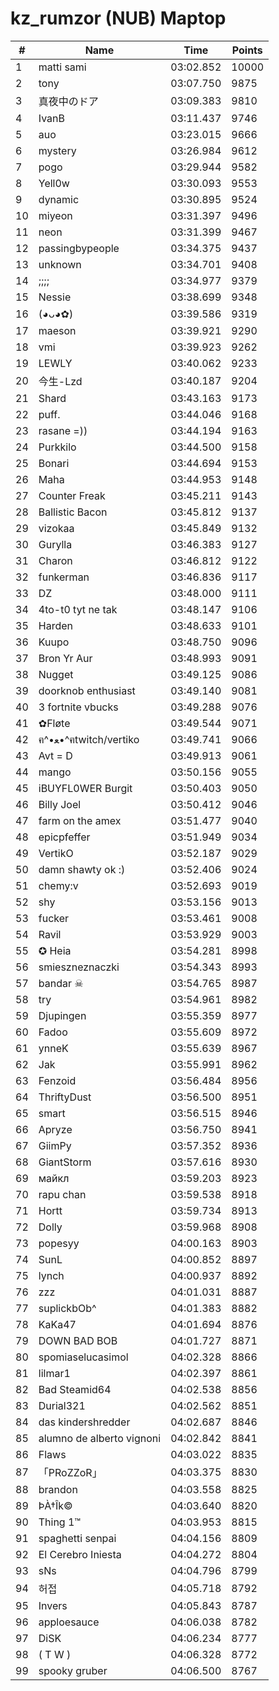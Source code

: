 # kz_rumzor (NUB) Maptop

|  # | Name | Time | Points |
|-------------- | -------------- | -------------- | -------------- | 
| 1 | matti sami | 03:02.852 | 10000 | 
| 2 | tony | 03:07.750 | 9875 | 
| 3 | 真夜中のドア | 03:09.383 | 9810 | 
| 4 | IvanB | 03:11.437 | 9746 | 
| 5 | auo | 03:23.015 | 9666 | 
| 6 | mystery | 03:26.984 | 9612 | 
| 7 | pogo | 03:29.944 | 9582 | 
| 8 | Yell0w | 03:30.093 | 9553 | 
| 9 | dynamic | 03:30.895 | 9524 | 
| 10 | miyeon | 03:31.397 | 9496 | 
| 11 | neon | 03:31.399 | 9467 | 
| 12 | passingbypeople | 03:34.375 | 9437 | 
| 13 | unknown | 03:34.701 | 9408 | 
| 14 | ;;;; | 03:34.977 | 9379 | 
| 15 | Nessie | 03:38.699 | 9348 | 
| 16 | (◕ᴗ◕✿) | 03:39.586 | 9319 | 
| 17 | maeson | 03:39.921 | 9290 | 
| 18 | vmi | 03:39.923 | 9262 | 
| 19 | LEWLY | 03:40.062 | 9233 | 
| 20 | 今生-Lzd | 03:40.187 | 9204 | 
| 21 | Shard | 03:43.163 | 9173 | 
| 22 | puff. | 03:44.046 | 9168 | 
| 23 | rasane =)) | 03:44.194 | 9163 | 
| 24 | Purkkilo | 03:44.500 | 9158 | 
| 25 | Bonari | 03:44.694 | 9153 | 
| 26 | Maha | 03:44.953 | 9148 | 
| 27 | Counter Freak | 03:45.211 | 9143 | 
| 28 | Ballistic Bacon | 03:45.812 | 9137 | 
| 29 | vizokaa | 03:45.849 | 9132 | 
| 30 | Gurylla | 03:46.383 | 9127 | 
| 31 | Charon | 03:46.812 | 9122 | 
| 32 | funkerman | 03:46.836 | 9117 | 
| 33 | DZ | 03:48.000 | 9111 | 
| 34 | 4to-t0 tyt ne tak | 03:48.147 | 9106 | 
| 35 | Harden | 03:48.633 | 9101 | 
| 36 | Kuupo | 03:48.750 | 9096 | 
| 37 | Bron Yr Aur | 03:48.993 | 9091 | 
| 38 | Nugget | 03:49.125 | 9086 | 
| 39 | doorknob enthusiast | 03:49.140 | 9081 | 
| 40 | 3 fortnite vbucks | 03:49.288 | 9076 | 
| 41 | ✿Fløte | 03:49.544 | 9071 | 
| 42 | ฅ^•ﻌ•^ฅtwitch/vertiko | 03:49.741 | 9066 | 
| 43 | Avt = D | 03:49.913 | 9061 | 
| 44 | mango | 03:50.156 | 9055 | 
| 45 | iBUYFL0WER Burgit | 03:50.403 | 9050 | 
| 46 | Billy Joel | 03:50.412 | 9046 | 
| 47 | farm on the amex | 03:51.477 | 9040 | 
| 48 | epicpfeffer | 03:51.949 | 9034 | 
| 49 | VertikO | 03:52.187 | 9029 | 
| 50 | damn shawty ok :) | 03:52.406 | 9024 | 
| 51 | chemy:v | 03:52.693 | 9019 | 
| 52 | shy | 03:53.156 | 9013 | 
| 53 | fucker | 03:53.461 | 9008 | 
| 54 | Ravil | 03:53.929 | 9003 | 
| 55 | ✪ Heia | 03:54.281 | 8998 | 
| 56 | smieszneznaczki | 03:54.343 | 8993 | 
| 57 | bandar ☠ | 03:54.765 | 8987 | 
| 58 | try | 03:54.961 | 8982 | 
| 59 | Djupingen | 03:55.359 | 8977 | 
| 60 | Fadoo | 03:55.609 | 8972 | 
| 61 | ynneK | 03:55.639 | 8967 | 
| 62 | Jak | 03:55.991 | 8962 | 
| 63 | Fenzoid | 03:56.484 | 8956 | 
| 64 | ThriftyDust | 03:56.500 | 8951 | 
| 65 | smart | 03:56.515 | 8946 | 
| 66 | Apryze | 03:56.750 | 8941 | 
| 67 | GiimPy | 03:57.352 | 8936 | 
| 68 | GiantStorm | 03:57.616 | 8930 | 
| 69 | майкл | 03:59.203 | 8923 | 
| 70 | rapu chan | 03:59.538 | 8918 | 
| 71 | Hortt | 03:59.734 | 8913 | 
| 72 | Dolly | 03:59.968 | 8908 | 
| 73 | popesyy | 04:00.163 | 8903 | 
| 74 | SunL | 04:00.852 | 8897 | 
| 75 | lynch | 04:00.937 | 8892 | 
| 76 | zzz | 04:01.031 | 8887 | 
| 77 | suplickbOb^ | 04:01.383 | 8882 | 
| 78 | KaKa47 | 04:01.694 | 8876 | 
| 79 | DOWN BAD BOB | 04:01.727 | 8871 | 
| 80 | spomiaselucasimol | 04:02.328 | 8866 | 
| 81 | lilmar1 | 04:02.397 | 8861 | 
| 82 | Bad Steamid64 | 04:02.538 | 8856 | 
| 83 | Durial321 | 04:02.562 | 8851 | 
| 84 | das kindershredder | 04:02.687 | 8846 | 
| 85 | alumno de alberto vignoni | 04:02.842 | 8841 | 
| 86 | Flaws | 04:03.022 | 8835 | 
| 87 | 「PRoZZoR」 | 04:03.375 | 8830 | 
| 88 | brandon | 04:03.558 | 8825 | 
| 89 | ÞÀ†Îk© | 04:03.640 | 8820 | 
| 90 | Thing 1™ | 04:03.953 | 8815 | 
| 91 | spaghetti senpai | 04:04.156 | 8809 | 
| 92 | El Cerebro Iniesta | 04:04.272 | 8804 | 
| 93 | sNs | 04:04.796 | 8799 | 
| 94 | 허접 | 04:05.718 | 8792 | 
| 95 | Invers | 04:05.843 | 8787 | 
| 96 | apploesauce | 04:06.038 | 8782 | 
| 97 | DiSK | 04:06.234 | 8777 | 
| 98 | ( T W ) | 04:06.328 | 8772 | 
| 99 | spooky gruber | 04:06.500 | 8767 | 

